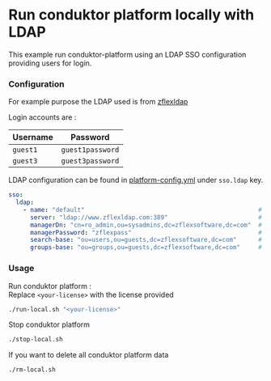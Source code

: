# Run conduktor platform locally with LDAP

This example run conduktor-platform using an LDAP SSO configuration providing users for login.


### Configuration 

For example purpose the LDAP used is from [zflexldap](https://www.zflexldapadministrator.com/index.php/blog/82-free-online-ldap)

Login accounts are :

| Username | Password         |
|----------|------------------|
| `guest1` | `guest1password` |
| `guest3` | `guest3password` |

LDAP configuration can be found in [platform-config.yml](platform-config.yaml) under `sso.ldap` key.

```yaml
sso:
  ldap:
    - name: "default"                                                # Custom name for ldap connection
      server: "ldap://www.zflexldap.com:389"                         # LDAP server URI with port
      managerDn: "cn=ro_admin,ou=sysadmins,dc=zflexsoftware,dc=com"  # Bind DN 
      managerPassword: "zflexpass"                                   # Bind Password
      search-base: "ou=users,ou=guests,dc=zflexsoftware,dc=com"      # Base DN to search for users
      groups-base: "ou=groups,ou=guests,dc=zflexsoftware,dc=com"     # Base DN to search for groups
```

### Usage

Run conduktor platform :    
Replace `<your-license>` with the license provided
```sh
./run-local.sh "<your-license>"
```

Stop conduktor platform
```sh
./stop-local.sh
```

If you want to delete all conduktor platform data
```sh
./rm-local.sh
```
